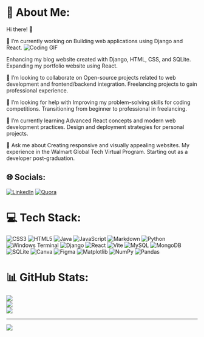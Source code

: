 # 💫 About Me:
Hi there! 👋

🔭 I’m currently working on Building web applications using Django and React.                                          ![Coding GIF]([https://media.giphy.com/media/L1R1tvI9svkIWwpVYr/giphy.gif](https://user-images.githubusercontent.com/74038190/235224431-e8c8c12e-6826-47f1-89fb-2ddad83b3abf.gif))

Enhancing my blog website created with Django, HTML, CSS, and SQLite.
Expanding my portfolio website using React.

👯 I’m looking to collaborate on Open-source projects related to web development and frontend/backend integration.
Freelancing projects to gain professional experience.

🤝 I’m looking for help with Improving my problem-solving skills for coding competitions.
Transitioning from beginner to professional in freelancing.

🌱 I’m currently learning Advanced React concepts and modern web development practices.
Design and deployment strategies for personal projects.

💬 Ask me about Creating responsive and visually appealing websites.
My experience in the Walmart Global Tech Virtual Program.
Starting out as a developer post-graduation.



## 🌐 Socials:
[![LinkedIn](https://img.shields.io/badge/LinkedIn-%230077B5.svg?logo=linkedin&logoColor=white)](https://linkedin.com/in/harsh-choudhary-8569371a0) [![Quora](https://img.shields.io/badge/Quora-%23B92B27.svg?logo=Quora&logoColor=white)](https://quora.com/profile/Harsh-Choudhary-363) 

# 💻 Tech Stack:
![CSS3](https://img.shields.io/badge/css3-%231572B6.svg?style=for-the-badge&logo=css3&logoColor=white) ![HTML5](https://img.shields.io/badge/html5-%23E34F26.svg?style=for-the-badge&logo=html5&logoColor=white) ![Java](https://img.shields.io/badge/java-%23ED8B00.svg?style=for-the-badge&logo=openjdk&logoColor=white) ![JavaScript](https://img.shields.io/badge/javascript-%23323330.svg?style=for-the-badge&logo=javascript&logoColor=%23F7DF1E) ![Markdown](https://img.shields.io/badge/markdown-%23000000.svg?style=for-the-badge&logo=markdown&logoColor=white) ![Python](https://img.shields.io/badge/python-3670A0?style=for-the-badge&logo=python&logoColor=ffdd54) ![Windows Terminal](https://img.shields.io/badge/Windows%20Terminal-%234D4D4D.svg?style=for-the-badge&logo=windows-terminal&logoColor=white) ![Django](https://img.shields.io/badge/django-%23092E20.svg?style=for-the-badge&logo=django&logoColor=white) ![React](https://img.shields.io/badge/react-%2320232a.svg?style=for-the-badge&logo=react&logoColor=%2361DAFB) ![Vite](https://img.shields.io/badge/vite-%23646CFF.svg?style=for-the-badge&logo=vite&logoColor=white) ![MySQL](https://img.shields.io/badge/mysql-4479A1.svg?style=for-the-badge&logo=mysql&logoColor=white) ![MongoDB](https://img.shields.io/badge/MongoDB-%234ea94b.svg?style=for-the-badge&logo=mongodb&logoColor=white) ![SQLite](https://img.shields.io/badge/sqlite-%2307405e.svg?style=for-the-badge&logo=sqlite&logoColor=white) ![Canva](https://img.shields.io/badge/Canva-%2300C4CC.svg?style=for-the-badge&logo=Canva&logoColor=white) ![Figma](https://img.shields.io/badge/figma-%23F24E1E.svg?style=for-the-badge&logo=figma&logoColor=white) ![Matplotlib](https://img.shields.io/badge/Matplotlib-%23ffffff.svg?style=for-the-badge&logo=Matplotlib&logoColor=black) ![NumPy](https://img.shields.io/badge/numpy-%23013243.svg?style=for-the-badge&logo=numpy&logoColor=white) ![Pandas](https://img.shields.io/badge/pandas-%23150458.svg?style=for-the-badge&logo=pandas&logoColor=white)
# 📊 GitHub Stats:
![](https://github-readme-stats.vercel.app/api?username=harshi896&theme=dark&hide_border=false&include_all_commits=false&count_private=false)<br/>
![](https://github-readme-streak-stats.herokuapp.com/?user=harshi896&theme=dark&hide_border=false)<br/>
![](https://github-readme-stats.vercel.app/api/top-langs/?username=harshi896&theme=dark&hide_border=false&include_all_commits=false&count_private=false&layout=compact)

---
[![](https://visitcount.itsvg.in/api?id=harshi896&icon=0&color=0)](https://visitcount.itsvg.in)

<!-- Proudly created with GPRM ( https://gprm.itsvg.in ) -->


